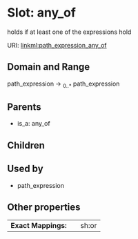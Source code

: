 
# Slot: any_of


holds if at least one of the expressions hold

URI: [linkml:path_expression_any_of](https://w3id.org/linkml/path_expression_any_of)


## Domain and Range

path_expression &#8594;  <sub>0..\*</sub> path_expression

## Parents

 *  is_a: any_of

## Children


## Used by

 * path_expression

## Other properties

|  |  |  |
| --- | --- | --- |
| **Exact Mappings:** | | sh:or |

